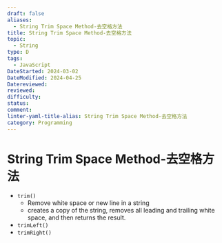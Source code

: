 ```yaml
---
draft: false
aliases:
  - String Trim Space Method-去空格方法
title: String Trim Space Method-去空格方法
topic:
  - String
type: D
tags:
  - JavaScript
DateStarted: 2024-03-02
DateModified: 2024-04-25
Datereviewed: 
reviewed: 
difficulty: 
status: 
comment: 
linter-yaml-title-alias: String Trim Space Method-去空格方法
category: Programming
---
```


# String Trim Space Method-去空格方法

- `trim()`
  - Remove white space or new line in a string
  - creates a copy of the string, removes all leading and trailing white space, and then returns the result.
- `trimLeft()`
- `trimRight()`
